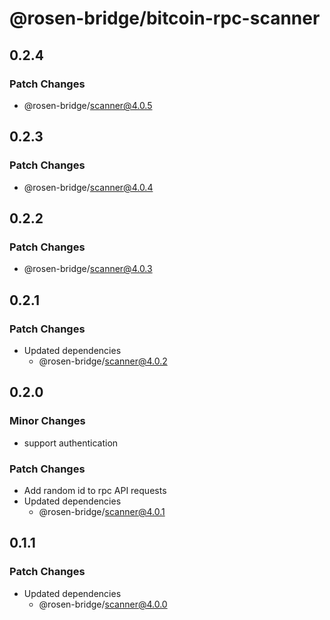 # @rosen-bridge/bitcoin-rpc-scanner

## 0.2.4

### Patch Changes

- @rosen-bridge/scanner@4.0.5

## 0.2.3

### Patch Changes

- @rosen-bridge/scanner@4.0.4

## 0.2.2

### Patch Changes

- @rosen-bridge/scanner@4.0.3

## 0.2.1

### Patch Changes

- Updated dependencies
  - @rosen-bridge/scanner@4.0.2

## 0.2.0

### Minor Changes

- support authentication

### Patch Changes

- Add random id to rpc API requests
- Updated dependencies
  - @rosen-bridge/scanner@4.0.1

## 0.1.1

### Patch Changes

- Updated dependencies
  - @rosen-bridge/scanner@4.0.0
